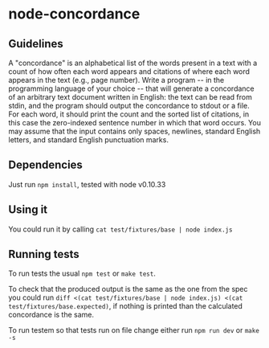# node-concordance

## Guidelines

A "concordance" is an alphabetical list of the words present in a text with a count of how
often each word appears and citations of where each word appears in the text (e.g., page
number). Write a program -- in the programming language of your choice -- that will
generate a concordance of an arbitrary text document written in English: the text can be
read from stdin, and the program should output the concordance to stdout or a file. For
each word, it should print the count and the sorted list of citations, in this case the
zero-indexed sentence number in which that word occurs. You may assume that the input
contains only spaces, newlines, standard English letters, and standard English punctuation
marks.

## Dependencies

Just run `npm install`, tested with node v0.10.33

## Using it

You could run it by calling `cat test/fixtures/base | node index.js`

## Running tests

To run tests the usual `npm test` or `make test`.

To check that the produced output is the same as the one from the spec you could run `diff <(cat test/fixtures/base | node index.js) <(cat test/fixtures/base.expected)`, if nothing is printed than the calculated concordance is the same.

To run testem so that tests run on file change either run `npm run dev` or `make -s`
